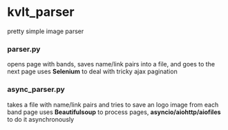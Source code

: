 # kvlt_parser

pretty simple image parser

### parser.py
opens page with bands, saves name/link pairs into a file, and goes to the next page
uses **Selenium** to deal with tricky ajax pagination

### async_parser.py
takes a file with name/link pairs and tries to save an logo image from each band page
uses **Beautifulsoup** to process pages, **asyncio/aiohttp/aiofiles** to do it asynchronously
